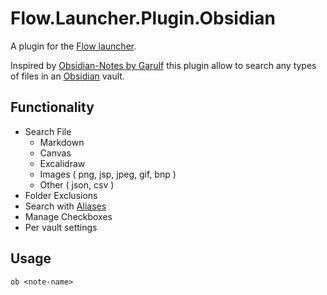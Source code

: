 # Flow.Launcher.Plugin.Obsidian

A plugin for the [Flow launcher](https://github.com/Flow-Launcher/Flow.Launcher).

Inspired by [Obsidian-Notes by Garulf](https://github.com/Garulf/Obsidian-Notes/) this plugin allow to search any types of files in an [Obsidian](https://obsidian.md/) vault.

## Functionality

- Search File
  - Markdown
  - Canvas
  - Excalidraw
  - Images ( png, jsp, jpeg, gif, bnp )
  - Other ( json, csv )
- Folder Exclusions
- Search with [Aliases](https://help.obsidian.md/Linking+notes+and+files/Aliases)
- Manage Checkboxes
- Per vault settings

## Usage

    ob <note-name>
